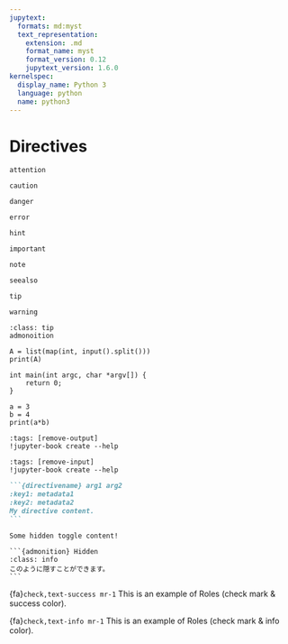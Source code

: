 ```yaml
---
jupytext:
  formats: md:myst
  text_representation:
    extension: .md
    format_name: myst
    format_version: 0.12
    jupytext_version: 1.6.0
kernelspec:
  display_name: Python 3
  language: python
  name: python3
---
```



# Directives

```{attention}
attention
```

```{caution}
caution
```

```{danger}
danger
```

```{error}
error
```

```{hint}
hint
```

```{important}
important
```

```{note}
note
```

```{seealso}
seealso
```

```{tip}
tip
```

```{warning}
warning
```

```{admonition} tip
:class: tip
admonoition
```

```{code-block} python
A = list(map(int, input().split()))
print(A)
```

```{code-block} cpp
int main(int argc, char *argv[]) {
    return 0;
}
```


```{code-cell} 
a = 3
b = 4
print(a*b)
```

```{code-cell} 
:tags: [remove-output]
!jupyter-book create --help
```

```{code-cell} 
:tags: [remove-input]
!jupyter-book create --help
```

````md
```{directivename} arg1 arg2
:key1: metadata1
:key2: metadata2
My directive content.
```
````

````{toggle}
Some hidden toggle content!

```{admonition} Hidden 
:class: info
このように隠すことができます。
```
````



{fa}`check,text-success mr-1` This is an example of Roles (check mark & success color).

{fa}`check,text-info mr-1` This is an example of Roles (check mark & info color).

